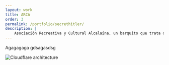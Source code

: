 ```yaml
---
layout: work
title: ARCA
order: 3
permalink: /portfolio/secrethitler/
description: |
    Asociación Recreativa y Cultural Alcalaína, un barquito que trata de abrirse paso en el diluvio.
---
```


Agagagaga gdsagasdsg

![Cloudflare architecture](preview.png)

[jekyll-organization]: https://github.com/jekyll
